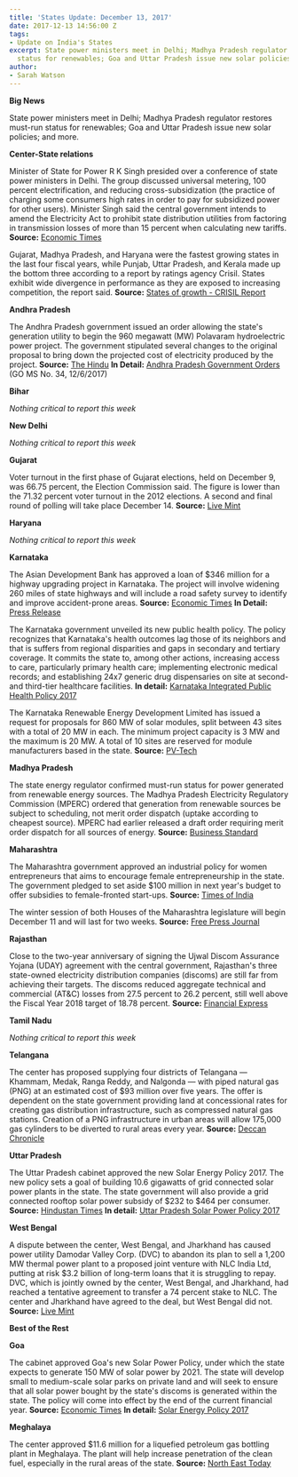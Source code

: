 ```yaml
---
title: 'States Update: December 13, 2017'
date: 2017-12-13 14:56:00 Z
tags:
- Update on India's States
excerpt: State power ministers meet in Delhi; Madhya Pradesh regulator restores must-run
  status for renewables; Goa and Uttar Pradesh issue new solar policies; and more.
author:
- Sarah Watson
---
```


**Big News**

State power ministers meet in Delhi; Madhya Pradesh regulator restores must-run status for renewables; Goa and Uttar Pradesh issue new solar policies; and more.

**Center-State relations**

Minister of State for Power R K Singh presided over a conference of state power ministers in Delhi. The group discussed universal metering, 100 percent electrification, and reducing cross-subsidization (the practice of charging some consumers high rates in order to pay for subsidized power for other users). Minister Singh said the central government intends to amend the Electricity Act to prohibit state distribution utilities from factoring in transmission losses of more than 15 percent when calculating new tariffs. **Source:** [Economic Times](https://economictimes.indiatimes.com/industry/energy/power/power-ministers-meet-states-agree-on-24x7-power-for-all-direct-benefit-transfer/articleshow/61966434.cms)

Gujarat, Madhya Pradesh, and Haryana were the fastest growing states in the last four fiscal years, while Punjab, Uttar Pradesh, and Kerala made up the bottom three according to a report by ratings agency Crisil. States exhibit wide divergence in performance as they are exposed to increasing competition, the report said. **Source:** [States of growth - CRISIL Report](https://www.crisil.com/content/dam/crisil/our-analysis/reports/Research/documents/2017/CRISIL-Research-Insight-States-of-growth.pdf)

**Andhra Pradesh**

The Andhra Pradesh government issued an order allowing the state&#39;s generation utility to begin the 960 megawatt (MW) Polavaram hydroelectric power project. The government stipulated several changes to the original proposal to bring down the projected cost of electricity produced by the project. **Source:** [The Hindu](http://www.thehindu.com/news/national/andhra-pradesh/go-issued-on-polavaram-hydro-power-plant/article21285674.ece) **In Detail:** [Andhra Pradesh Government Orders](http://goir.ap.gov.in/Reports.aspx) (GO MS No. 34, 12/6/2017)

**Bihar**

_Nothing critical to report this week_

**New Delhi**

_Nothing critical to report this week_

**Gujarat**

Voter turnout in the first phase of Gujarat elections, held on December 9, was 66.75 percent, the Election Commission said. The figure is lower than the 71.32 percent voter turnout in the 2012 elections. A second and final round of polling will take place December 14. **Source:** [Live Mint](http://www.livemint.com/Politics/y3YFT5BpqCZFgyO2iQKFPP/Gujarat-elections-6675-voter-turnout-in-first-phase-of-po.html)

**Haryana**

_Nothing critical to report this week_

**Karnataka**

The Asian Development Bank has approved a loan of $346 million for a highway upgrading project in Karnataka. The project will involve widening 260 miles of state highways and will include a road safety survey to identify and improve accident-prone areas. **Source:** [Economic Times](https://economictimes.indiatimes.com/news/economy/infrastructure/adb-okays-346-mn-loan-to-upgrade-karnataka-highways/articleshow/61985079.cms) **In Detail:** [Press Release](https://www.adb.org/news/adb-provides-346-million-upgrade-state-highways-karnataka-india)

The Karnataka government unveiled its new public health policy. The policy recognizes that Karnataka&#39;s health outcomes lag those of its neighbors and that is suffers from regional disparities and gaps in secondary and tertiary coverage. It commits the state to, among other actions, increasing access to care, particularly primary health care; implementing electronic medical records; and establishing 24x7 generic drug dispensaries on site at second- and third-tier healthcare facilities.   **In detail:** [Karnataka Integrated Public Health Policy 2017](https://www.karnataka.gov.in/hfw/kannada/Documents/Karnataka_Integrated_Public_Health_Policy_2017.PDF)

The Karnataka Renewable Energy Development Limited has issued a request for proposals for 860 MW of solar modules, split between 43 sites with a total of 20 MW in each. The minimum project capacity is 3 MW and the maximum is 20 MW. A total of 10 sites are reserved for module manufacturers based in the state. **Source:** [PV-Tech](https://www.pv-tech.org/news/karnataka-tenders-860mw-of-dispersed-solar)

**Madhya Pradesh**

The state energy regulator confirmed must-run status for power generated from renewable energy sources. The Madhya Pradesh Electricity Regulatory Commission (MPERC) ordered that generation from renewable sources be subject to scheduling, not merit order dispatch (uptake according to cheapest source). MPERC had earlier released a draft order requiring merit order dispatch for all sources of energy. **Source:** [Business Standard](http://www.business-standard.com/article/economy-policy/mp-provides-must-run-status-to-renewable-energy-but-imposes-extra-charges-117120500563_1.html)

**Maharashtra**

The Maharashtra government approved an industrial policy for women entrepreneurs that aims to encourage female entrepreneurship in the state. The government pledged to set aside $100 million in next year&#39;s budget to offer subsidies to female-fronted start-ups. **Source:** [Times of India](https://timesofindia.indiatimes.com/business/india-business/maharashtra-govt-approves-policy-for-women-entrepreneurs/articleshow/61936093.cms)

The winter session of both Houses of the Maharashtra legislature will begin December 11 and will last for two weeks. **Source:** [Free Press Journal](http://www.freepressjournal.in/mumbai/mumbai-winter-session-of-maharashtra-assembly-to-start-from-december-11/1184583)

**Rajasthan**

Close to the two-year anniversary of signing the Ujwal Discom Assurance Yojana (UDAY) agreement with the central government, Rajasthan&#39;s three state-owned electricity distribution companies (discoms) are still far from achieving their targets. The discoms reduced aggregate technical and commercial (AT&amp;C) losses from 27.5 percent to 26.2 percent, still well above the Fiscal Year 2018 target of 18.78 percent. **Source:** [Financial Express](http://www.financialexpress.com/economy/uday-targets-fy18-despite-improvement-rajasthan-discoms-lagging/965474/)

**Tamil Nadu**

_Nothing critical to report this week_

**Telangana**

The center has proposed supplying four districts of Telangana — Khammam, Medak, Ranga Reddy, and Nalgonda — with piped natural gas (PNG) at an estimated cost of $93 million over five years. The offer is dependent on the state government providing land at concessional rates for creating gas distribution infrastructure, such as compressed natural gas stations. Creation of a PNG infrastructure in urban areas will allow 175,000 gas cylinders to be diverted to rural areas every year. **Source:** [Deccan Chronicle](https://www.deccanchronicle.com/nation/current-affairs/111217/telangana-4-districts-to-get-piped-gas.html)

**Uttar Pradesh**

The Uttar Pradesh cabinet approved the new Solar Energy Policy 2017. The new policy sets a goal of building 10.6 gigawatts of grid connected solar power plants in the state. The state government will also provide a grid connected rooftop solar power subsidy of $232 to $464 per consumer. **Source:** [Hindustan Times](http://www.hindustantimes.com/lucknow/up-cabinet-approves-solar-policy-nod-to-application-for-jewar-airport/story-yfSoeglwQXdCGogBJoRzdI.html) **In detail:** [Uttar Pradesh Solar Power Policy 2017](http://upneda.org.in/sites/default/files/all/section/Uttar_Pradesh_Solar_Power_Policy-2017___Final_Draft_.pdf)

**West Bengal**

A dispute between the center, West Bengal, and Jharkhand has caused power utility Damodar Valley Corp. (DVC) to abandon its plan to sell a 1,200 MW thermal power plant to a proposed joint venture with NLC India Ltd, putting at risk $3.2 billion of long-term loans that it is struggling to repay. DVC, which is jointly owned by the center, West Bengal, and Jharkhand, had reached a tentative agreement to transfer a 74 percent stake to NLC. The center and Jharkhand have agreed to the deal, but West Bengal did not. **Source:** [Live Mint](http://www.livemint.com/Industry/P2y5tjx7k0X8MTHLYrgexK/Damodar-Valley-Corp-scraps-plan-to-sell-plant-to-NLC-India-j.html)

**Best of the Rest**

**Goa**

The cabinet approved Goa&#39;s new Solar Power Policy, under which the state expects to generate 150 MW of solar power by 2021. The state will develop small to medium-scale solar parks on private land and will seek to ensure that all solar power bought by the state&#39;s discoms is generated within the state. The policy will come into effect by the end of the current financial year. **Source:** [Economic Times](https://economictimes.indiatimes.com/industry/energy/power/under-new-solar-policy-goa-eyes-to-produce-150-mw-power-by-2021/articleshow/61948353.cms) **In detail:** [Solar Energy Policy 2017](https://www.goa.gov.in/wp-content/uploads/2017/03/Draft-of-solar-policy-for-Goa-2017.pdf)

**Meghalaya**

The center approved $11.6 million for a liquefied petroleum gas bottling plant in Meghalaya. The plant will help increase penetration of the clean fuel, especially in the rural areas of the state. **Source:** [North East Today](https://www.northeasttoday.in/meghalaya-to-get-its-first-lpg-bottling-facility/)